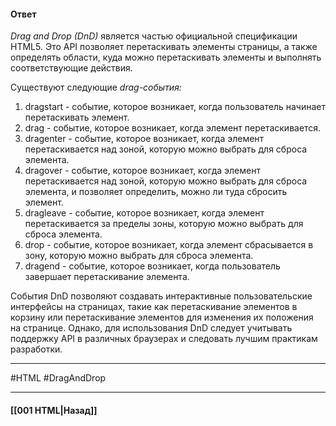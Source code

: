 #### Ответ

*Drag and Drop (DnD)* является частью официальной спецификации HTML5. Это API позволяет перетаскивать элементы страницы, а также определять области, куда можно перетаскивать элементы и выполнять соответствующие действия.

Существуют следующие *drag-события:*
1. dragstart - событие, которое возникает, когда пользователь начинает перетаскивать элемент.
2. drag - событие, которое возникает, когда элемент перетаскивается.
3. dragenter - событие, которое возникает, когда элемент перетаскивается над зоной, которую можно выбрать для сброса элемента.
4. dragover - событие, которое возникает, когда элемент перетаскивается над зоной, которую можно выбрать для сброса элемента, и позволяет определить, можно ли туда сбросить элемент.
5. dragleave - событие, которое возникает, когда элемент перетаскивается за пределы зоны, которую можно выбрать для сброса элемента.
6. drop - событие, которое возникает, когда элемент сбрасывается в зону, которую можно выбрать для сброса элемента.
7. dragend - событие, которое возникает, когда пользователь завершает перетаскивание элемента.

События DnD позволяют создавать интерактивные пользовательские интерфейсы на страницах, такие как перетаскивание элементов в корзину или перетаскивание элементов для изменения их положения на странице. Однако, для использования DnD следует учитывать поддержку API в различных браузерах и следовать лучшим практикам разработки.

___
#HTML #DragAndDrop

___

#### [[001 HTML|Назад]]